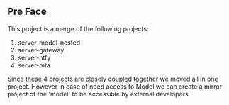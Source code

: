 ## Pre Face
This project is a merge of the following projects:
1. server-model-nested
2. server-gateway
3. server-ntfy
4. server-mta


Since these 4 projects are closely coupled together we moved all in one project. However in case of need
access to Model we can create a mirror project of the 'model' to be accessible by external developers.

